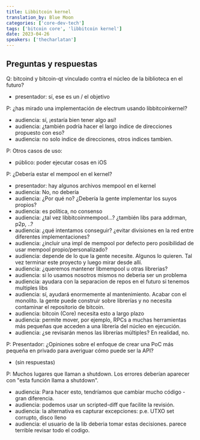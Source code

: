```yaml
---
title: Libbitcoin kernel
translation_by: Blue Moon
categories: ['core-dev-tech']
tags: ['bitcoin core', 'libbitcoin kernel']
date: 2023-04-26
speakers: ['thecharlatan']
---
```


## Preguntas y respuestas

Q: bitcoind y bitcoin-qt vinculado contra el núcleo de la biblioteca en el futuro?

- presentador: sí, ese es un / el objetivo

P: ¿has mirado una implementación de electrum usando libbitcoinkernel?

- audiencia: sí, ¡estaría bien tener algo así!
- audiencia: ¿también podría hacer el largo índice de direcciones propuesto con eso?
- audiencia: no solo indice de direcciones, otros indices tambien.

P: Otros casos de uso:

- público: poder ejecutar cosas en iOS

P: ¿Debería estar el mempool en el kernel?

- presentador: hay algunos archivos mempool en el kernel
- audiencia: No, no debería
- audiencia: ¿Por qué no? ¿Debería la gente implementar los suyos propios?
- audiencia: es política, no consenso
- audiencia: ¿tal vez libbitcoinmempool...? ¿también libs para addrman, p2p, ..?
- audiencia: ¿qué intentamos conseguir? ¿evitar divisiones en la red entre diferentes implementaciones?
- audiencia: ¿incluir una impl de mempool por defecto pero posibilidad de usar mempool propio/personalizado?
- audiencia: depende de lo que la gente necesite. Algunos lo quieren. Tal vez terminar este proyecto y luego mirar desde allí.
- audiencia: ¿queremos mantener libmempool u otras librerias?
- audiencia: si lo usamos nosotros mismos no deberia ser un problema
- audiencia: ayudara con la separacion de repos en el futuro si tenemos multiples libs
- audiencia: sí, ayudará enormemente al mantenimiento. Acabar con el monolito. la gente puede construir sobre librerías y no necesita contaminar el repositorio de bitcoin.
- audiencia: bitcoin (Core) necesita esto a largo plazo
- audiencia: permite mover, por ejemplo, RPCs a muchas herramientas más pequeñas que acceden a una librería del núcleo en ejecución.
- audiencia: ¿se revisarán menos las librerías múltiples? En realidad, no.

P: Presentador: ¿Opiniones sobre el enfoque de crear una PoC más pequeña en privado para averiguar cómo puede ser la API?

- (sin respuestas)

P: Muchos lugares que llaman a shutdown. Los errores deberían aparecer con "esta función llama a shutdown".

- audiencia: Para hacer esto, tendríamos que cambiar mucho código - gran diferencia.
- audiencia: podemos usar un scripted-diff que facilite la revisión.
- audiencia: la alternativa es capturar excepciones: p.e. UTXO set corrupto, disco lleno
- audiencia: el usuario de la lib deberia tomar estas decisiones. parece terrible revisar todo el codigo.
